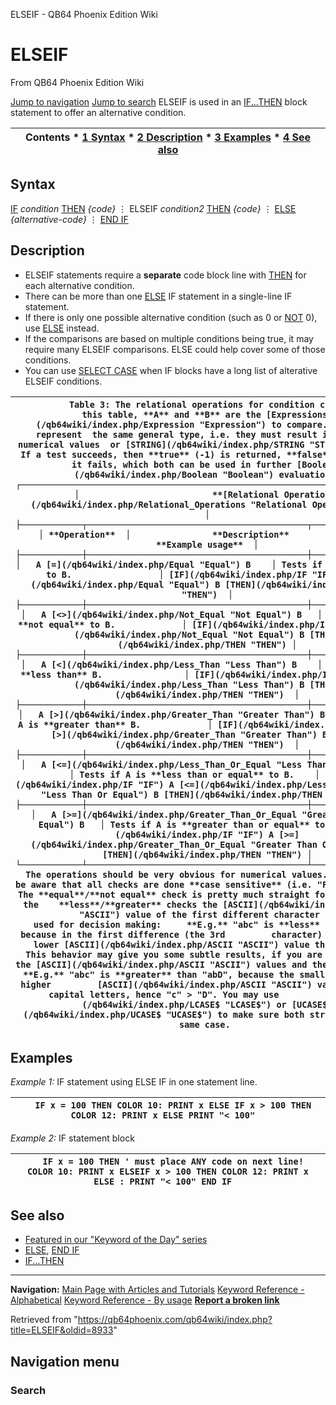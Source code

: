 


ELSEIF - QB64 Phoenix Edition Wiki








# ELSEIF



From QB64 Phoenix Edition Wiki



[Jump to navigation](#mw-head)
[Jump to search](#searchInput)
ELSEIF is used in an [IF...THEN](/qb64wiki/index.php/IF...THEN "IF...THEN") block statement to offer an alternative condition.


  






| Contents * [1 Syntax](#Syntax) * [2 Description](#Description) * [3 Examples](#Examples) * [4 See also](#See_also) |
| --- |


## Syntax


[IF](/qb64wiki/index.php/IF "IF") *condition* [THEN](/qb64wiki/index.php/THEN "THEN")
*{code}*
⋮
ELSEIF *condition2* [THEN](/qb64wiki/index.php/THEN "THEN")
*{code}*
⋮
[ELSE](/qb64wiki/index.php/ELSE "ELSE")
*{alternative-code}*
⋮
[END IF](/qb64wiki/index.php/END_IF "END IF")
  




## Description


* ELSEIF statements require a **separate** code block line with [THEN](/qb64wiki/index.php/THEN "THEN") for each alternative condition.
* There can be more than one [ELSE](/qb64wiki/index.php/ELSE "ELSE") IF statement in a single-line IF statement.
* If there is only one possible alternative condition (such as 0 or [NOT](/qb64wiki/index.php/NOT "NOT") 0), use [ELSE](/qb64wiki/index.php/ELSE "ELSE") instead.
* If the comparisons are based on multiple conditions being true, it may require many ELSEIF comparisons. ELSE could help cover some of those conditions.
* You can use [SELECT CASE](/qb64wiki/index.php/SELECT_CASE "SELECT CASE") when IF blocks have a long list of alterative ELSEIF conditions.


  






| ```          Table 3: The relational operations for condition checking.   In this table, **A** and **B** are the [Expressions](/qb64wiki/index.php/Expression "Expression") to compare. Both must represent  the same general type, i.e. they must result into either numerical values  or [STRING](/qb64wiki/index.php/STRING "STRING") values. If a test succeeds, then **true** (-1) is returned, **false** (0)      if it fails, which both can be used in further [Boolean](/qb64wiki/index.php/Boolean "Boolean") evaluations.  ┌─────────────────────────────────────────────────────────────────────────┐  │                          **[Relational Operations](/qb64wiki/index.php/Relational_Operations "Relational Operations")**                          │  ├────────────┬───────────────────────────────────────────┬────────────────┤  │ **Operation**  │                **Description**                │ **Example usage**  │  ├────────────┼───────────────────────────────────────────┼────────────────┤  │   A [=](/qb64wiki/index.php/Equal "Equal") B    │ Tests if A is **equal** to B.                 │ [IF](/qb64wiki/index.php/IF "IF") A [=](/qb64wiki/index.php/Equal "Equal") B [THEN](/qb64wiki/index.php/THEN "THEN")  │  ├────────────┼───────────────────────────────────────────┼────────────────┤  │   A [<>](/qb64wiki/index.php/Not_Equal "Not Equal") B   │ Tests if A is **not equal** to B.             │ [IF](/qb64wiki/index.php/IF "IF") A [<>](/qb64wiki/index.php/Not_Equal "Not Equal") B [THEN](/qb64wiki/index.php/THEN "THEN") │  ├────────────┼───────────────────────────────────────────┼────────────────┤  │   A [<](/qb64wiki/index.php/Less_Than "Less Than") B    │ Tests if A is **less than** B.                │ [IF](/qb64wiki/index.php/IF "IF") A [<](/qb64wiki/index.php/Less_Than "Less Than") B [THEN](/qb64wiki/index.php/THEN "THEN")  │  ├────────────┼───────────────────────────────────────────┼────────────────┤  │   A [>](/qb64wiki/index.php/Greater_Than "Greater Than") B    │ Tests if A is **greater than** B.             │ [IF](/qb64wiki/index.php/IF "IF") A [>](/qb64wiki/index.php/Greater_Than "Greater Than") B [THEN](/qb64wiki/index.php/THEN "THEN")  │  ├────────────┼───────────────────────────────────────────┼────────────────┤  │   A [<=](/qb64wiki/index.php/Less_Than_Or_Equal "Less Than Or Equal") B   │ Tests if A is **less than or equal** to B.    │ [IF](/qb64wiki/index.php/IF "IF") A [<=](/qb64wiki/index.php/Less_Than_Or_Equal "Less Than Or Equal") B [THEN](/qb64wiki/index.php/THEN "THEN") │  ├────────────┼───────────────────────────────────────────┼────────────────┤  │   A [>=](/qb64wiki/index.php/Greater_Than_Or_Equal "Greater Than Or Equal") B   │ Tests if A is **greater than or equal** to B. │ [IF](/qb64wiki/index.php/IF "IF") A [>=](/qb64wiki/index.php/Greater_Than_Or_Equal "Greater Than Or Equal") B [THEN](/qb64wiki/index.php/THEN "THEN") │  └────────────┴───────────────────────────────────────────┴────────────────┘    The operations should be very obvious for numerical values. For strings    be aware that all checks are done **case sensitive** (i.e. "Foo" <> "foo").    The **equal**/**not equal** check is pretty much straight forward, but for the    **less**/**greater** checks the [ASCII](/qb64wiki/index.php/ASCII "ASCII") value of the first different character is                           used for decision making:     **E.g.** "abc" is **less** than "abd", because in the first difference (the 3rd         character) the "c" has a lower [ASCII](/qb64wiki/index.php/ASCII "ASCII") value than the "d".     This behavior may give you some subtle results, if you are not aware of                    the [ASCII](/qb64wiki/index.php/ASCII "ASCII") values and the written case:     **E.g.** "abc" is **greater** than "abD", because the small letters have higher         [ASCII](/qb64wiki/index.php/ASCII "ASCII") values than the capital letters, hence "c" > "D". You may use         [LCASE$](/qb64wiki/index.php/LCASE$ "LCASE$") or [UCASE$](/qb64wiki/index.php/UCASE$ "UCASE$") to make sure both strings have the same case.  ``` |
| --- |


  




## Examples


*Example 1:* IF statement using ELSE IF in one statement line.





| ```   IF x = 100 THEN COLOR 10: PRINT x ELSE IF x > 100 THEN COLOR 12: PRINT x ELSE PRINT "< 100"   ``` |
| --- |


  

*Example 2:* IF statement block





| ```   IF x = 100 THEN ' must place ANY code on next line!   COLOR 10: PRINT x ELSEIF x > 100 THEN COLOR 12: PRINT x ELSE : PRINT "< 100" END IF   ``` |
| --- |


  




## See also


* [Featured in our "Keyword of the Day" series](https://qb64phoenix.com/forum/showthread.php?tid=1313)
* [ELSE](/qb64wiki/index.php/ELSE "ELSE"), [END IF](/qb64wiki/index.php/END_IF "END IF")
* [IF...THEN](/qb64wiki/index.php/IF...THEN "IF...THEN")


  






---


**Navigation:**
[Main Page with Articles and Tutorials](/qb64wiki/index.php/Main_Page "Main Page")
[Keyword Reference - Alphabetical](/qb64wiki/index.php/Keyword_Reference_-_Alphabetical "Keyword Reference - Alphabetical")
[Keyword Reference - By usage](/qb64wiki/index.php/Keyword_Reference_-_By_usage "Keyword Reference - By usage")
**[Report a broken link](https://qb64phoenix.com/forum/showthread.php?tid=2800)**  





Retrieved from "<https://qb64phoenix.com/qb64wiki/index.php?title=ELSEIF&oldid=8933>"




## Navigation menu








### Search





















